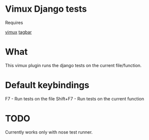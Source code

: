 # Vimux Django tests

Requires

[vimux](https://github.com/benmills/vimux)
[tagbar](https://github.com/majutsushi/tagbar)

# What

This vimux plugin runs the django tests on the current file/function.

# Default keybindings

F7 - Run tests on the file
Shift+F7 - Run tests on the current function

# TODO

Currently works only with nose test runner.
